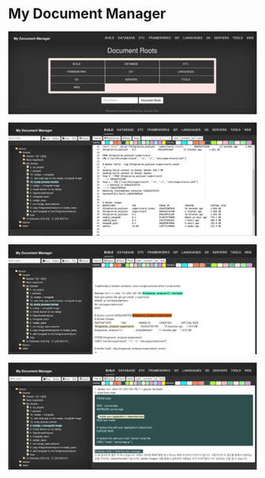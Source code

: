 My Document Manager
===

![example image](screenShot1.png "An exemplary image")


![example image](screenShot3.png "An exemplary image")


![example image](screenShot2.png "An exemplary image")


![example image](screenShot4.png "An exemplary image")